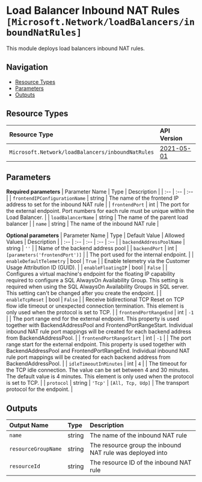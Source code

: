 # Load Balancer Inbound NAT Rules `[Microsoft.Network/loadBalancers/inboundNatRules]`

This module deploys load balancers inbound NAT rules.

## Navigation

- [Resource Types](#Resource-Types)
- [Parameters](#Parameters)
- [Outputs](#Outputs)

## Resource Types

| Resource Type | API Version |
| :-- | :-- |
| `Microsoft.Network/loadBalancers/inboundNatRules` | [2021-05-01](https://docs.microsoft.com/en-us/azure/templates/Microsoft.Network/2021-05-01/loadBalancers/inboundNatRules) |

## Parameters

**Required parameters**
| Parameter Name | Type | Description |
| :-- | :-- | :-- |
| `frontendIPConfigurationName` | string | The name of the frontend IP address to set for the inbound NAT rule |
| `frontendPort` | int | The port for the external endpoint. Port numbers for each rule must be unique within the Load Balancer.  |
| `loadBalancerName` | string | The name of the parent load balancer |
| `name` | string | The name of the inbound NAT rule |

**Optional parameters**
| Parameter Name | Type | Default Value | Allowed Values | Description |
| :-- | :-- | :-- | :-- | :-- |
| `backendAddressPoolName` | string | `''` |  | Name of the backend address pool |
| `backendPort` | int | `[parameters('frontendPort')]` |  | The port used for the internal endpoint. |
| `enableDefaultTelemetry` | bool | `True` |  | Enable telemetry via the Customer Usage Attribution ID (GUID). |
| `enableFloatingIP` | bool | `False` |  | Configures a virtual machine's endpoint for the floating IP capability required to configure a SQL AlwaysOn Availability Group. This setting is required when using the SQL AlwaysOn Availability Groups in SQL server. This setting can't be changed after you create the endpoint. |
| `enableTcpReset` | bool | `False` |  | Receive bidirectional TCP Reset on TCP flow idle timeout or unexpected connection termination. This element is only used when the protocol is set to TCP. |
| `frontendPortRangeEnd` | int | `-1` |  | The port range end for the external endpoint. This property is used together with BackendAddressPool and FrontendPortRangeStart. Individual inbound NAT rule port mappings will be created for each backend address from BackendAddressPool. |
| `frontendPortRangeStart` | int | `-1` |  | The port range start for the external endpoint. This property is used together with BackendAddressPool and FrontendPortRangeEnd. Individual inbound NAT rule port mappings will be created for each backend address from BackendAddressPool. |
| `idleTimeoutInMinutes` | int | `4` |  | The timeout for the TCP idle connection. The value can be set between 4 and 30 minutes. The default value is 4 minutes. This element is only used when the protocol is set to TCP. |
| `protocol` | string | `'Tcp'` | `[All, Tcp, Udp]` | The transport protocol for the endpoint. |


## Outputs

| Output Name | Type | Description |
| :-- | :-- | :-- |
| `name` | string | The name of the inbound NAT rule |
| `resourceGroupName` | string | The resource group the inbound NAT rule was deployed into |
| `resourceId` | string | The resource ID of the inbound NAT rule |
